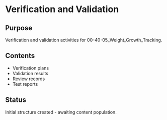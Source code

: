 # Verification and Validation

## Purpose
Verification and validation activities for 00-40-05_Weight_Growth_Tracking.

## Contents
- Verification plans
- Validation results
- Review records
- Test reports

## Status
Initial structure created - awaiting content population.
